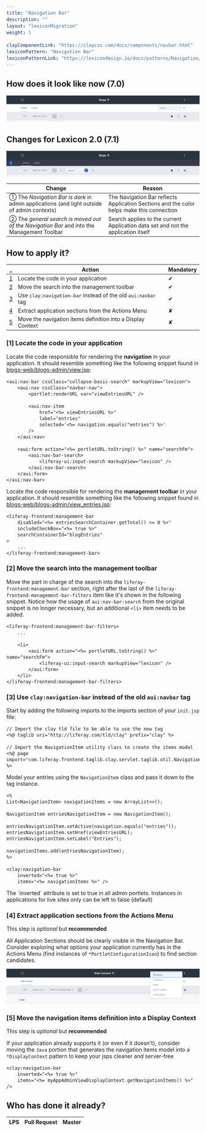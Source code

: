 ```yaml
---
title: "Navigation Bar"
description: ""
layout: "lexiconMigration"
weight: 1

clayComponentLink: "https://claycss.com/docs/components/navbar.html"
lexiconPattern: "Navigation Bar"
lexiconPatternLink: "https://lexicondesign.io/docs/patterns/Navigation/horizontalNav.html"
---
```


<article class="my-5">

## How does it look like now (7.0)

<img class="img img-thumbnail" src="/images/lexiconMigration/navigation_bar_old.png">

## Changes for Lexicon 2.0 (7.1)

<img class="img img-thumbnail" src="/images/lexiconMigration/navigation_bar_new.png">

Change | Reason
--- | ---
① The _Navigation Bar is dark_ in admin applications (and light outside of admin contexts) | The Navigation Bar reflects Application Sections and the color helps make this connection
② The _general search is moved out of the Navigation Bar_ and into the Management Toolbar | Search applies to the current Application data set and not the application itself

## How to apply it?

_ | Action | Mandatory
--- | --- | ---
[1](#step-1) | Locate the code in your application | ✔
[2](#step-2) | Move the search into the management toolbar | ✔
[3](#step-3) | Use `clay:navigation-bar` instead of the old `aui:navbar` tag | ✔
[4](#step-4) | Extract application sections from the Actions Menu | ✘
[5](#step-5) | Move the navigation items definition into a Display Context | ✘

### [1] Locate the code in your application <a id="step-1"></a>

Locate the code responsible for rendering the **navigation** in your application. It should resemble something like the following snippet found in [blogs-web/blogs-admin/view.jsp](https://github.com/liferay/liferay-portal/blob/master/modules/apps/collaboration/blogs/blogs-web/src/main/resources/META-INF/resources/blogs_admin/view.jsp#L28-L54):

```text/html
<aui:nav-bar cssClass="collapse-basic-search" markupView="lexicon">
	<aui:nav cssClass="navbar-nav">
		<portlet:renderURL var="viewEntriesURL" />

		<aui:nav-item
			href="<%= viewEntriesURL %>"
			label="entries"
			selected='<%= navigation.equals("entries") %>'
		/>
    </aui:nav>

	<aui:form action="<%= portletURL.toString() %>" name="searchFm">
		<aui:nav-bar-search>
			<liferay-ui:input-search markupView="lexicon" />
		</aui:nav-bar-search>
	</aui:form>
</aui:nav-bar>
```

Locate the code responsible for rendering the **management toolbar** in your application. It should resemble something like the following snippet found in [blogs-web/blogs-admin/view_entries.jsp](https://github.com/liferay/liferay-portal/blob/master/modules/apps/collaboration/blogs/blogs-web/src/main/resources/META-INF/resources/blogs_admin/view_entries.jsp#L149-L153):

```text/html
<liferay-frontend:management-bar
	disabled="<%= entriesSearchContainer.getTotal() <= 0 %>"
	includeCheckBox="<%= true %>"
	searchContainerId="blogEntries"
>
    ...
</liferay-frontend:management-bar>
```

### [2] Move the search into the management toolbar <a id="step-2"></a>

Move the part in charge of the search into the `liferay-frontend:management-bar` section, right after the last of the `liferay-frontend-management-bar-filters` item like it's shown in the following snippet. Notice how the usage of `aui:nav-bar-search` from the original snippet is no longer necessary, but an additional `<li>` item needs to be added.

```text/html
<liferay-frontend:management-bar-filters>
    ...

    <li>
        <aui:form action="<%= portletURL.toString() %>" name="searchFm">
            <liferay-ui:input-search markupView="lexicon" />
        </aui:form>
    </li>
</liferay-frontend:management-bar-filters>
```

### [3] Use `clay:navigation-bar` instead of the old `aui:navbar` tag <a id="step-3"></a>

Start by adding the following imports to the imports section of your `init.jsp` file:

```text/html
// Import the clay tld file to be able to use the new tag
<%@ taglib uri="http://liferay.com/tld/clay" prefix="clay" %>

// Import the NavigationItem utility class to create the items model
<%@ page import="com.liferay.frontend.taglib.clay.servlet.taglib.util.NavigationItem" %>
```

Model your entries using the `NavigationItem` class and pass it down to the tag instance.

```text/html
<%
List<NavigationItem> navigationItems = new ArrayList<>();

NavigationItem entriesNavigationItem = new NavigationItem();

entriesNavigationItem.setActive(navigation.equals("entries"));
entriesNavigationItem.setHref(viewEntriesURL);
entriesNavigationItem.setLabel("Entries");

navigationItems.add(entriesNavigationItem);
%>

<clay:navigation-bar
	inverted="<%= true %>"
	items="<%= navigationItems %>" />
```

<div class="alert alert-warning">The `inverted` attribute is set to true in all admin portlets. Instances in applications for live  sites only can be left to false (default)</div>

### [4] Extract application sections from the Actions Menu <a id="step-4"></a>

<div class="alert alert-info">This step is <em>optional</em> but <strong>recommended</strong></div>

All Application Sections should be clearly visible in the Navigation Bar. Consider exploring what options your application currently has in the Actions Menu (find instances of `*PortletConfigurationIcon`) to find section candidates.

<img class="img img-thumbnail" src="/images/lexiconMigration/navigation_bar_application_sections.png">

### [5] Move the navigation items definition into a Display Context <a id="step-5"></a>

<div class="alert alert-info">This step is <em>optional</em> but <strong>recommended</strong></div>

If your application already supports it (or even if it doesn't), consider moving the `Java` portion that generates the navigation items model into a `*DisplayContext` pattern to keep your jsps cleaner and server-free

```text/html
<clay:navigation-bar
	inverted="<%= true %>"
	items="<%= myAppAdminViewDisplayContext.getNavigationItems() %>" />
```

## Who has done it already?

LPS | Pull Request | Master
--- | --- | ---

</article>

